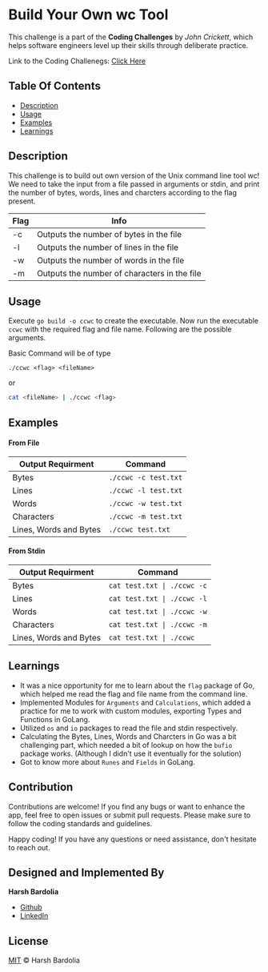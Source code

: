 # Build Your Own wc Tool

This challenge is a part of the <b>Coding Challenges</b> by <i>John Crickett</i>, which helps software engineers level up their skills through deliberate practice. 

Link to the Coding Challenegs: <a href="https://codingchallenges.fyi/challenges/intro">Click Here</a>


## Table Of Contents
- [Description](#description)
- [Usage](#usage)
- [Examples](#examples)
- [Learnings](#learnings)


## Description

This challenge is to build out own version of the Unix command line tool wc! We need to take the input from a file passed in arguments or stdin, and print the number of bytes, words, lines and charcters according to the flag present.

| Flag | Info                                         |
| ---- | -------------------------------------------- |
| -c   | Outputs the number of bytes in the file      |
| -l   | Outputs the number of lines in the file      |
| -w   | Outputs the number of words in the file      |
| -m   | Outputs the number of characters in the file |



## Usage

Execute `go build -o ccwc` to create the executable. Now run the executable `ccwc` with the required flag and file name. Following are the possible arguments.



Basic Command will be of type

```shell
./ccwc <flag> <fileName>
```

or

```sh
cat <fileName> | ./ccwc <flag>
```



## Examples

#### From File

| Output Requirment      | Command              |
| ---------------------- | -------------------- |
| Bytes                  | `./ccwc -c test.txt` |
| Lines                  | `./ccwc -l test.txt` |
| Words                  | `./ccwc -w test.txt` |
| Characters             | `./ccwc -m test.txt` |
| Lines, Words and Bytes | `./ccwc test.txt`    |

#### From Stdin

| Output Requirment      | Command                   |
| ---------------------- | ------------------------- |
| Bytes                  | `cat test.txt \| ./ccwc -c` |
| Lines                  | `cat test.txt \| ./ccwc -l` |
| Words                  | `cat test.txt \| ./ccwc -w` |
| Characters             | `cat test.txt \| ./ccwc -m` |
| Lines, Words and Bytes | `cat test.txt \| ./ccwc`    |



## Learnings

- It was a nice opportunity for me to learn about the `flag` package of Go, which helped me read the flag and file name from the command line.
- Implemented Modules for `Arguments` and `Calculations`, which added a practice for me to work with custom modules, exporting Types and Functions in GoLang.
- Utilized `os` and `io` packages to read the file and stdin respectively.
- Calculating the Bytes, Lines, Words and Charcters in Go was a bit challenging part, which needed a bit of lookup on how the `bufio` package works. (Although I didn't use it eventually for the solution)
- Got to know more about `Runes` and `Fields` in GoLang.

## Contribution

Contributions are welcome! If you find any bugs or want to enhance the app, feel free to open issues or submit pull requests. Please make sure to follow the coding standards and guidelines.

Happy coding! If you have any questions or need assistance, don't hesitate to reach out.

## Designed and Implemented By
<b>Harsh Bardolia</b>
-   [Github](https://github.com/HarshBardolia01)
-   [LinkedIn](https://www.linkedin.com/in/harsh-bardolia-0a0407217/)

## License

[MIT](/LICENSE) © Harsh Bardolia